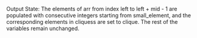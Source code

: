 Output State: The elements of arr from index left to left + mid - 1 are populated with consecutive integers starting from small_element, and the corresponding elements in cliquess are set to clique. The rest of the variables remain unchanged.
